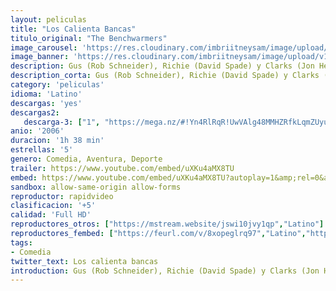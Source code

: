 ```yaml
---
layout: peliculas
title: "Los Calienta Bancas"
titulo_original: "The Benchwarmers"
image_carousel: 'https://res.cloudinary.com/imbriitneysam/image/upload/v1547416484/calienta-min.jpg'
image_banner: 'https://res.cloudinary.com/imbriitneysam/image/upload/v1547416485/calienta-banner-min.jpg'
description: Gus (Rob Schneider), Richie (David Spade) y Clarks (Jon Heder) son un trío de chicos un tanto dejados, que llevan años intentando ponerse en buena forma, pero siempre han estado calentando el banquillo. Debido a un acontecimiento inesperado, un multimillonario les propone formar parte de un equipo de béisbol en el juegan chicos con pocas habilidades. Con mucho esfuerzo y durísimos entrenamientos deberán preparase para salir victoriosos de la liga juvenil. El premio será un enorme estadio de béisbol para el ganador.
description_corta: Gus (Rob Schneider), Richie (David Spade) y Clarks (Jon Heder) son un trío de chicos un tanto dejados, que llevan años intentando ponerse en buena forma, pero siempre han estado calentando el banquillo. Debido a un acontecimiento inesperado, un multimillonario les..
category: 'peliculas'
idioma: 'Latino'
descargas: 'yes'
descargas2:
   descarga-3: ["1", "https://mega.nz/#!Yn4RlRqR!UwVAlg48MMHZRfkLqmZUyu9oLg6xhSQ_jv4TTxztsI4", "https://www.google.com/s2/favicons?domain=mega.nz","Mega","https://res.cloudinary.com/imbriitneysam/image/upload/v1541473684/mexico.png", "Latino", "Full HD"]
anio: '2006'
duracion: '1h 38 min'
estrellas: '5'
genero: Comedia, Aventura, Deporte
trailer: https://www.youtube.com/embed/uXKu4aMX8TU
embed: https://www.youtube.com/embed/uXKu4aMX8TU?autoplay=1&amp;rel=0&amp;hd=1&border=0&wmode=opaque&enablejsapi=1&modestbranding=1&controls=1&showinfo=0
sandbox: allow-same-origin allow-forms
reproductor: rapidvideo
clasificacion: '+5'
calidad: 'Full HD'
reproductores_otros: ["https://mstream.website/jswi10jvy1qp","Latino"]
reproductores_fembed: ["https://feurl.com/v/8xopeglrq97","Latino","https://feurl.com/v/kdjewi3z1xpl-15","Latino"]
tags:
- Comedia
twitter_text: Los calienta bancas
introduction: Gus (Rob Schneider), Richie (David Spade) y Clarks (Jon Heder) son un trío de chicos un tanto dejados, que llevan años intentando ponerse en buena forma, pero siempre han estado calentando el banquillo. Debido a un acontecimiento inesperado, un multimillonario les
---
```












